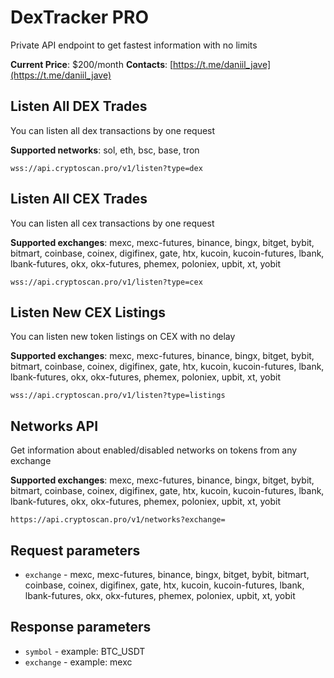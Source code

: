 # DexTracker PRO

Private API endpoint to get fastest information with no limits

**Current Price**: $200/month
**Contacts**: [https://t.me/daniil_jave](https://t.me/daniil_jave)

## Listen All DEX Trades

You can listen all dex transactions by one request

**Supported networks**: sol, eth, bsc, base, tron

```
wss://api.cryptoscan.pro/v1/listen?type=dex
```

## Listen All CEX Trades

You can listen all cex transactions by one request

**Supported exchanges**: mexc, mexc-futures, binance, bingx, bitget, bybit, bitmart, coinbase, coinex, digifinex, gate, htx, kucoin, kucoin-futures, lbank, lbank-futures, okx, okx-futures, phemex, poloniex, upbit, xt, yobit

```
wss://api.cryptoscan.pro/v1/listen?type=cex
```

## Listen New CEX Listings

You can listen new token listings on CEX with no delay

**Supported exchanges**: mexc, mexc-futures, binance, bingx, bitget, bybit, bitmart, coinbase, coinex, digifinex, gate, htx, kucoin, kucoin-futures, lbank, lbank-futures, okx, okx-futures, phemex, poloniex, upbit, xt, yobit

```
wss://api.cryptoscan.pro/v1/listen?type=listings
```

## Networks API

Get information about enabled/disabled networks on tokens from any exchange

**Supported exchanges**: mexc, mexc-futures, binance, bingx, bitget, bybit, bitmart, coinbase, coinex, digifinex, gate, htx, kucoin, kucoin-futures, lbank, lbank-futures, okx, okx-futures, phemex, poloniex, upbit, xt, yobit

```
https://api.cryptoscan.pro/v1/networks?exchange=
```

## Request parameters

- `exchange` - mexc, mexc-futures, binance, bingx, bitget, bybit, bitmart, coinbase, coinex, digifinex, gate, htx, kucoin, kucoin-futures, lbank, lbank-futures, okx, okx-futures, phemex, poloniex, upbit, xt, yobit

## Response parameters

- `symbol` - example: BTC_USDT
- `exchange` - example: mexc

